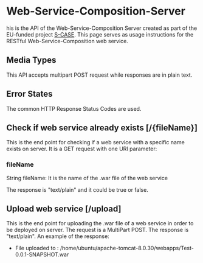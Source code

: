 # Web-Service-Composition-Server
his is the API of the Web-Service-Composition Server created as part of the EU-funded project [S-CASE](http://www.scasefp7.eu/).
This page serves as usage instructions for the RESTful Web-Service-Composition web service.

## Media Types
This API accepts multipart POST request while responses are in plain text.

## Error States
The common HTTP Response Status Codes are used.

## Check if web service already exists [/{fileName}]
This is the end point for checking if a web service with a specific name exists on server. It is a GET request with one URI parameter:
### fileName
String fileName: It is the name of the .war file of the web service

The response is "text/plain" and it could be true or false.

## Upload web service [/upload]
This is the end point for uploading the .war file of a web service in order to be deployed on server. The request is a MultiPart POST.
The response is "text/plain". An example of the response:

+ File uploaded to : /home/ubuntu/apache-tomcat-8.0.30/webapps/Test-0.0.1-SNAPSHOT.war

